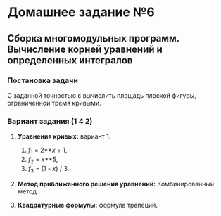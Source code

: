 # Домашнее задание №6
## Сборка многомодульных программ. Вычисление корней уравнений и определенных интегралов

### Постановка задачи
С заданной точностью ε вычислить площадь плоской фигуры, ограниченной тремя кривыми.

### Вариант задания (1 4 2)
1. **Уравнения кривых:** вариант 1.
   1. <var>f</var><sub>1</sub> = 2**<var>x</var> + 1,
   2. <var>f</var><sub>2</sub> = <var>x</var>**5,
   3. <var>f</var><sub>3</sub> = (1 - <var>x</var>) / 3.

3. **Метод приближенного решения уравнений:** Комбинированный метод
4. **Квадратурные формулы:** формула трапеций. 


